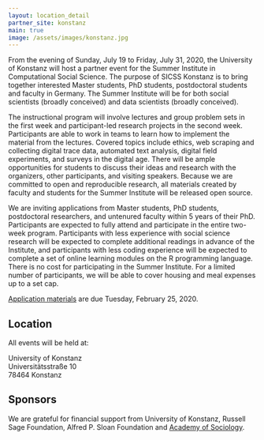 ```yaml
---
layout: location_detail
partner_site: konstanz
main: true
image: /assets/images/konstanz.jpg
---
```


From the evening of Sunday, July 19 to Friday, July 31, 2020, the University of Konstanz will host a partner event for the Summer Institute in Computational Social Science. The purpose of SICSS Konstanz is to bring together interested Master students, PhD students, postdoctoral students and faculty in Germany. The Summer Institute will be for both social scientists (broadly conceived) and data scientists (broadly conceived).

The instructional program will involve lectures and group problem sets in the first week and participant-led research projects in the second week. Participants are able to work in teams to learn how to implement the material from the lectures. Covered topics include ethics, web scraping and collecting digital trace data, automated text analysis, digital field experiments, and surveys in the digital age. There will be ample opportunities for students to discuss their ideas and research with the organizers, other participants, and visiting speakers. Because we are committed to open and reproducible research, all materials created by faculty and students for the Summer Institute will be released open source.

We are inviting applications from Master students, PhD students, postdoctoral researchers, and untenured faculty within 5 years of their PhD. Participants are expected to fully attend and participate in the entire two-week program. Participants with less experience with social science research will be expected to complete additional readings in advance of the Institute, and participants with less coding experience will be expected to complete a set of online learning modules on the R programming language. There is no cost for participating in the Summer Institute. For a limited number of participants, we will be able to cover housing and meal expenses up to a set cap.

[Application materials](https://compsocialscience.github.io/summer-institute/2020/konstanz/apply) are due Tuesday, February 25, 2020.

## Location

All events will be held at:

University of Konstanz   
Universitätsstraße 10   
78464 Konstanz

## Sponsors

We are grateful for financial support from University of Konstanz, Russell Sage Foundation, Alfred P. Sloan Foundation and [Academy of Sociology](https://akademie-soziologie.de/en/).

